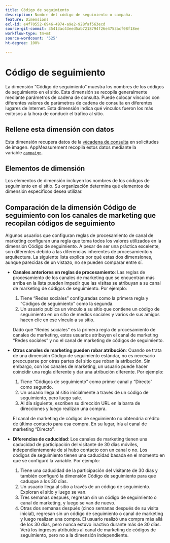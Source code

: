 ```yaml
---
title: Código de seguimiento
description: Nombre del código de seguimiento o campaña.
feature: Dimensions
exl-id: e4f70552-6946-4974-a9e2-928faf563ecd
source-git-commit: 35413ac43eed5ab7218794f26e4753acf08f18ee
workflow-type: tm+mt
source-wordcount: '525'
ht-degree: 100%

---
```


# Código de seguimiento

La dimensión “Código de seguimiento” muestra los nombres de los códigos de seguimiento en el sitio. Esta dimensión se recopila generalmente mediante parámetros de cadena de consulta. Puede colocar vínculos con diferentes valores de parámetros de cadena de consulta en diferentes lugares de Internet. Esta dimensión indica qué vínculos fueron los más exitosos a la hora de conducir el tráfico al sitio.

## Rellene esta dimensión con datos

Esta dimensión recupera datos de la [`v0`cadena de consulta](/help/implement/validate/query-parameters.md) en solicitudes de imagen. AppMeasurement recopila estos datos mediante la variable [`campaign`](/help/implement/vars/page-vars/campaign.md).

## Elementos de dimensión

Los elementos de dimensión incluyen los nombres de los códigos de seguimiento en el sitio. Su organización determina qué elementos de dimensión específicos desea utilizar.

## Comparación de la dimensión Código de seguimiento con los canales de marketing que recopilan códigos de seguimiento

Algunos usuarios que configuran reglas de procesamiento de canal de marketing configuran una regla que toma todos los valores utilizados en la dimensión Código de seguimiento. A pesar de ser una práctica excelente, son diferentes debido a las diferencias inherentes de procesamiento y arquitectura. La siguiente lista explica por qué estas dos dimensiones, aunque parecidas de un vistazo, no se pueden comparar entre sí.

* **Canales anteriores en reglas de procesamiento**: Las reglas de procesamiento de los canales de marketing que se encuentran más arriba en la lista pueden impedir que las visitas se atribuyan a su canal de marketing de códigos de seguimiento. Por ejemplo:

   1. Tiene “Redes sociales” configuradas como la primera regla y “Códigos de seguimiento” como la segunda.
   2. Un usuario publica un vínculo a su sitio que contiene un código de seguimiento en un sitio de medios sociales y varios de sus amigos hacen clic en ese vínculo a su sitio.

   Dado que “Redes sociales” es la primera regla de procesamiento de canales de marketing, estos usuarios atribuyen el canal de marketing “Redes sociales” y no el canal de marketing de códigos de seguimiento.
* **Otros canales de marketing pueden robar atribución**: Cuando se trata de una dimensión Código de seguimiento estándar, no es necesario preocuparse por otras partes del sitio que roban la atribución. Sin embargo, con los canales de marketing, un usuario puede hacer coincidir una regla diferente y dar una atribución diferente. Por ejemplo:
   1. Tiene “Códigos de seguimiento” como primer canal y “Directo” como segundo.
   2. Un usuario llega al sitio inicialmente a través de un código de seguimiento, pero luego sale.
   3. Al día siguiente, escriben su dirección URL en la barra de direcciones y luego realizan una compra.

   El canal de marketing de códigos de seguimiento no obtendría crédito de último contacto para esa compra. En su lugar, iría al canal de marketing “Directo”.
* **Diferencias de caducidad**: Los canales de marketing tienen una caducidad de participación del visitante de 30 días móviles, independientemente de si hubo contacto con un canal o no. Los códigos de seguimiento tienen una caducidad basada en el momento en que se configuró la variable. Por ejemplo:
   1. Tiene una caducidad de la participación del visitante de 30 días y también configuró la dimensión Código de seguimiento para que caduque a los 30 días.
   2. Un usuario llega al sitio a través de un código de seguimiento. Exploran el sitio y luego se van.
   3. Tres semanas después, regresan sin un código de seguimiento o canal de marketing, y luego se van de nuevo.
   4. Otras dos semanas después (cinco semanas después de su visita inicial), regresan sin un código de seguimiento o canal de marketing y luego realizan una compra.
   El usuario realizó una compra más allá de los 30 días, pero nunca estuvo inactivo durante más de 30 días. Verá los ingresos atribuidos al canal de marketing de códigos de seguimiento, pero no a la dimensión independiente.
